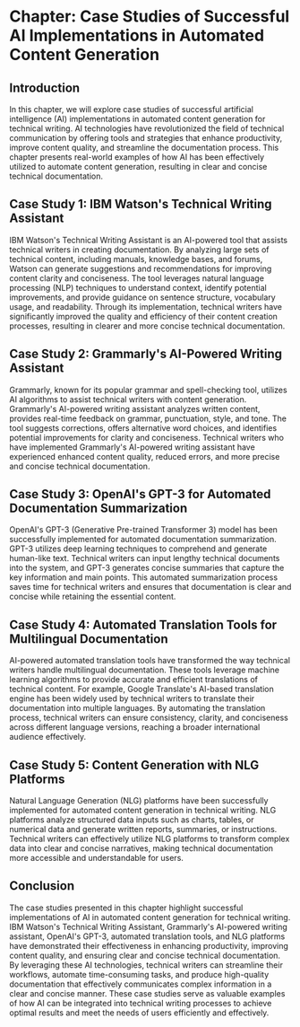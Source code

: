 Chapter: Case Studies of Successful AI Implementations in Automated Content Generation
======================================================================================

Introduction
------------

In this chapter, we will explore case studies of successful artificial intelligence (AI) implementations in automated content generation for technical writing. AI technologies have revolutionized the field of technical communication by offering tools and strategies that enhance productivity, improve content quality, and streamline the documentation process. This chapter presents real-world examples of how AI has been effectively utilized to automate content generation, resulting in clear and concise technical documentation.

Case Study 1: IBM Watson's Technical Writing Assistant
------------------------------------------------------

IBM Watson's Technical Writing Assistant is an AI-powered tool that assists technical writers in creating documentation. By analyzing large sets of technical content, including manuals, knowledge bases, and forums, Watson can generate suggestions and recommendations for improving content clarity and conciseness. The tool leverages natural language processing (NLP) techniques to understand context, identify potential improvements, and provide guidance on sentence structure, vocabulary usage, and readability. Through its implementation, technical writers have significantly improved the quality and efficiency of their content creation processes, resulting in clearer and more concise technical documentation.

Case Study 2: Grammarly's AI-Powered Writing Assistant
------------------------------------------------------

Grammarly, known for its popular grammar and spell-checking tool, utilizes AI algorithms to assist technical writers with content generation. Grammarly's AI-powered writing assistant analyzes written content, provides real-time feedback on grammar, punctuation, style, and tone. The tool suggests corrections, offers alternative word choices, and identifies potential improvements for clarity and conciseness. Technical writers who have implemented Grammarly's AI-powered writing assistant have experienced enhanced content quality, reduced errors, and more precise and concise technical documentation.

Case Study 3: OpenAI's GPT-3 for Automated Documentation Summarization
----------------------------------------------------------------------

OpenAI's GPT-3 (Generative Pre-trained Transformer 3) model has been successfully implemented for automated documentation summarization. GPT-3 utilizes deep learning techniques to comprehend and generate human-like text. Technical writers can input lengthy technical documents into the system, and GPT-3 generates concise summaries that capture the key information and main points. This automated summarization process saves time for technical writers and ensures that documentation is clear and concise while retaining the essential content.

Case Study 4: Automated Translation Tools for Multilingual Documentation
------------------------------------------------------------------------

AI-powered automated translation tools have transformed the way technical writers handle multilingual documentation. These tools leverage machine learning algorithms to provide accurate and efficient translations of technical content. For example, Google Translate's AI-based translation engine has been widely used by technical writers to translate their documentation into multiple languages. By automating the translation process, technical writers can ensure consistency, clarity, and conciseness across different language versions, reaching a broader international audience effectively.

Case Study 5: Content Generation with NLG Platforms
---------------------------------------------------

Natural Language Generation (NLG) platforms have been successfully implemented for automated content generation in technical writing. NLG platforms analyze structured data inputs such as charts, tables, or numerical data and generate written reports, summaries, or instructions. Technical writers can effectively utilize NLG platforms to transform complex data into clear and concise narratives, making technical documentation more accessible and understandable for users.

Conclusion
----------

The case studies presented in this chapter highlight successful implementations of AI in automated content generation for technical writing. IBM Watson's Technical Writing Assistant, Grammarly's AI-powered writing assistant, OpenAI's GPT-3, automated translation tools, and NLG platforms have demonstrated their effectiveness in enhancing productivity, improving content quality, and ensuring clear and concise technical documentation. By leveraging these AI technologies, technical writers can streamline their workflows, automate time-consuming tasks, and produce high-quality documentation that effectively communicates complex information in a clear and concise manner. These case studies serve as valuable examples of how AI can be integrated into technical writing processes to achieve optimal results and meet the needs of users efficiently and effectively.
